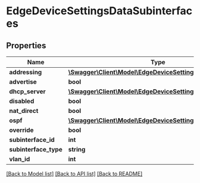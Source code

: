 # EdgeDeviceSettingsDataSubinterfaces

## Properties
Name | Type | Description | Notes
------------ | ------------- | ------------- | -------------
**addressing** | [**\Swagger\Client\Model\EdgeDeviceSettingsDataAddressing1**](EdgeDeviceSettingsDataAddressing1.md) |  | [optional] 
**advertise** | **bool** |  | [optional] 
**dhcp_server** | [**\Swagger\Client\Model\EdgeDeviceSettingsDataDhcpServer**](EdgeDeviceSettingsDataDhcpServer.md) |  | [optional] 
**disabled** | **bool** |  | [optional] 
**nat_direct** | **bool** |  | [optional] 
**ospf** | [**\Swagger\Client\Model\EdgeDeviceSettingsDataOspf1**](EdgeDeviceSettingsDataOspf1.md) |  | [optional] 
**override** | **bool** |  | [optional] 
**subinterface_id** | **int** |  | [optional] 
**subinterface_type** | **string** |  | [optional] 
**vlan_id** | **int** | static only | [optional] 

[[Back to Model list]](../README.md#documentation-for-models) [[Back to API list]](../README.md#documentation-for-api-endpoints) [[Back to README]](../README.md)


